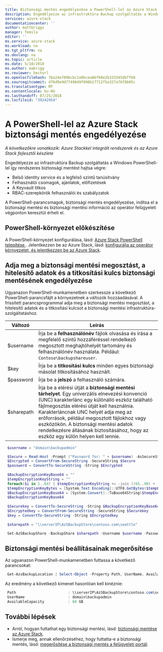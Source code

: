 ```yaml
---
title: Biztonsági mentés engedélyezése a PowerShell-lel az Azure Stack |} A Microsoft Docs
description: Engedélyezze az infrastruktúra Backup szolgáltatás a Windows PowerShell-lel, úgy, hogy az Azure Stack állíthatók, ha hiba történik.
services: azure-stack
documentationcenter: ''
author: mattbriggs
manager: femila
editor: ''
ms.service: azure-stack
ms.workload: na
ms.tgt_pltfrm: na
ms.devlang: na
ms.topic: article
ms.date: 5/10/2018
ms.author: mabrigg
ms.reviewer: hectorl
ms.openlocfilehash: 76a24e7096cbc2a9bcea8bf68e2b333345dbff68
ms.sourcegitcommit: d76d9e9d7749849f098b17712f5e327a76f8b95c
ms.translationtype: MT
ms.contentlocale: hu-HU
ms.lasthandoff: 07/25/2018
ms.locfileid: "39242954"
---
```

# <a name="enable-backup-for-azure-stack-with-powershell"></a>A PowerShell-lel az Azure Stack biztonsági mentés engedélyezése

*A következőkre vonatkozik: Azure Stackkel integrált rendszerek és az Azure Stack fejlesztői készlete*

Engedélyezze az infrastruktúra Backup szolgáltatás a Windows PowerShell-lel így rendszeres biztonsági mentést hajtsa végre:
 - Belső identity service és a legfelső szintű tanúsítvány
 - Felhasználói csomagok, ajánlatok, előfizetések
 - A Keyvault titkos
 - RBAC-szerepkörök felhasználói és szabályzatok

A PowerShell-parancsmagok, biztonsági mentés engedélyezése, indítsa el a biztonsági mentési és biztonsági mentési információ az operátor felügyeleti végponton keresztül érheti el.

## <a name="prepare-powershell-environment"></a>PowerShell-környezet előkészítése

A PowerShell-környezet konfigurálása, lásd: [Azure Stack PowerShell telepítése ](azure-stack-powershell-install.md). Jelentkezzen be az Azure Stack, lásd: [konfigurálja az operátor környezetet, és jelentkezzen be az Azure Stack](azure-stack-powershell-configure-admin.md).

## <a name="provide-the-backup-share-credentials-and-encryption-key-to-enable-backup"></a>Adja meg a biztonsági mentési megosztást, a hitelesítő adatok és a titkosítási kulcs biztonsági mentésének engedélyezése

Ugyanazon PowerShell-munkamenetben szerkessze a következő PowerShell-parancsfájlt a környezetnek a változók hozzáadásával. A frissített parancsprogrammal adja meg a biztonsági mentési megosztást, a hitelesítő adatok és a titkosítási kulcsot a biztonsági mentési infrastruktúra-szolgáltatáshoz.

| Változó        | Leírás   |
|---              |---                                        |
| $username       | Írja be a **felhasználónév** fájlok olvasása és írása a megfelelő szintű hozzáféréssel rendelkező megosztott meghajtóhelyét tartomány és felhasználónév használata. Például: `Contoso\backupshareuser`. |
| $key            | Írja be a **titkosítási kulcs** minden egyes biztonsági másolat titkosításához használt. |
| $password       | Írja be a **jelszó** a felhasználó számára. |
| $sharepath      | Írja be a elérési útját a **biztonsági mentési tárhelyet**. Egy univerzális elnevezési konvenció (UNC) karakterlánc egy különálló eszköz található fájlmegosztás elérési útját kell használnia. Karakterláncnak UNC helyét adja meg az erőforrások, például megosztott fájlokhoz vagy eszközökön. A biztonsági mentési adatok rendelkezésre állásának biztosításához, hogy az eszköz egy külön helyen kell lennie. |

   ```powershell
    $username = "domain\backupadmin"
   
    $Secure = Read-Host -Prompt ("Password for: " + $username) -AsSecureString
    $Encrypted = ConvertFrom-SecureString -SecureString $Secure
    $password = ConvertTo-SecureString -String $Encrypted
    
    $BackupEncryptionKeyBase64 = ""
    $tempEncryptionKeyString = ""
    foreach($i in 1..64) { $tempEncryptionKeyString += -join ((65..90) + (97..122) | Get-Random | % {[char]$_}) }
    $tempEncryptionKeyBytes = [System.Text.Encoding]::UTF8.GetBytes($tempEncryptionKeyString)
    $BackupEncryptionKeyBase64 = [System.Convert]::ToBase64String($tempEncryptionKeyBytes)
    $BackupEncryptionKeyBase64
    
    $Securekey = ConvertTo-SecureString -String $BackupEncryptionKeyBase64 -AsPlainText -Force
    $Encryptedkey = ConvertFrom-SecureString -SecureString $Securekey
    $key = ConvertTo-SecureString -String $Encryptedkey
    
    $sharepath = "\\serverIP\AzSBackupStore\contoso.com\seattle"

    Set-AzSBackupShare -BackupShare $sharepath -Username $username -Password $password -EncryptionKey $key
   ```
   
##  <a name="confirm-backup-settings"></a>Biztonsági mentési beállításainak megerősítése

Az ugyanazon PowerShell-munkamenetben futtassa a következő parancsokat:

   ```powershell
    Get-AzsBackupLocation | Select-Object -Property Path, UserName, AvailableCapacity
   ```

Az eredmény a következő kimenet hasonlóan kell kinéznie:

   ```powershell
    Path                        : \\serverIP\AzSBackupStore\contoso.com\seattle
    UserName                    : domain\backupadmin
    AvailableCapacity           : 60 GB
   ```

## <a name="next-steps"></a>További lépések

 - Arról, hogyan futtathat egy biztonsági mentési, lásd: [biztonsági mentése az Azure Stack](azure-stack-backup-back-up-azure-stack.md ).  
 - Ismerje meg, annak ellenőrzéséhez, hogy futtatta-e a biztonsági mentés, lásd: [megerősítése a biztonsági mentés a felügyeleti portál](azure-stack-backup-back-up-azure-stack.md ).